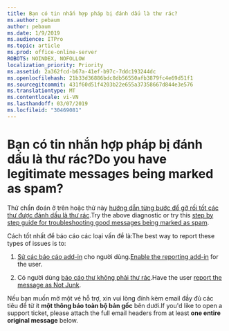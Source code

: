 ```yaml
---
title: Bạn có tin nhắn hợp pháp bị đánh dấu là thư rác?
ms.author: pebaum
author: pebaum
ms.date: 1/9/2019
ms.audience: ITPro
ms.topic: article
ms.prod: office-online-server
ROBOTS: NOINDEX, NOFOLLOW
localization_priority: Priority
ms.assetid: 2a362fcd-b67a-41ef-b97c-7ddc193244dc
ms.openlocfilehash: 21b33d36886bdc8db56550afb3879fc4e69d51f1
ms.sourcegitcommit: 431f60d51f4203b22e655a37358667d844e3e576
ms.translationtype: MT
ms.contentlocale: vi-VN
ms.lasthandoff: 03/07/2019
ms.locfileid: "30469081"
---
```

# <a name="do-you-have-legitimate-messages-being-marked-as-spam"></a><span data-ttu-id="6b7a4-102">Bạn có tin nhắn hợp pháp bị đánh dấu là thư rác?</span><span class="sxs-lookup"><span data-stu-id="6b7a4-102">Do you have legitimate messages being marked as spam?</span></span>


<span data-ttu-id="6b7a4-103">Thử chẩn đoán ở trên hoặc thử này [hướng dẫn từng bước để gỡ rối tốt các thư được đánh dấu là thư rác](https://docs.microsoft.com/office365/securitycompliance/prevent-email-from-being-marked-as-spam-0).</span><span class="sxs-lookup"><span data-stu-id="6b7a4-103">Try the above diagnostic or try this [step by step guide for troubleshooting good messages being marked as spam](https://docs.microsoft.com/office365/securitycompliance/prevent-email-from-being-marked-as-spam-0).</span></span>
  
<span data-ttu-id="6b7a4-104">Cách tốt nhất để báo cáo các loại vấn đề là:</span><span class="sxs-lookup"><span data-stu-id="6b7a4-104">The best way to report these types of issues is to:</span></span>
  
1. <span data-ttu-id="6b7a4-105">[Sử các báo cáo add-in](https://docs.microsoft.com/office365/securitycompliance/enable-the-report-message-add-in) cho người dùng.</span><span class="sxs-lookup"><span data-stu-id="6b7a4-105">[Enable the reporting add-in](https://docs.microsoft.com/office365/securitycompliance/enable-the-report-message-add-in) for the user.</span></span> 
    
2. <span data-ttu-id="6b7a4-106">Có người dùng [báo cáo thư không phải thư rác](https://support.office.com/article/use-the-report-message-add-in-b5caa9f1-cdf3-4443-af8c-ff724ea719d2?ui=en-US&amp;rs=en-US&amp;ad=US).</span><span class="sxs-lookup"><span data-stu-id="6b7a4-106">Have the user [report the message as Not Junk](https://support.office.com/article/use-the-report-message-add-in-b5caa9f1-cdf3-4443-af8c-ff724ea719d2?ui=en-US&amp;rs=en-US&amp;ad=US).</span></span>
    
<span data-ttu-id="6b7a4-107">Nếu bạn muốn mở một vé hỗ trợ, xin vui lòng đính kèm email đầy đủ các tiêu đề từ ít **một thông báo toàn bộ bản gốc** bên dưới.</span><span class="sxs-lookup"><span data-stu-id="6b7a4-107">If you'd like to open a support ticket, please attach the full email headers from at least **one entire original message** below.</span></span> 
  

